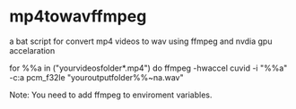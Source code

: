 # mp4towavffmpeg
a bat script for convert mp4 videos to wav using ffmpeg and nvdia gpu accelaration

for %%a in ("yourvideosfolder\*.mp4") do ffmpeg -hwaccel cuvid -i "%%a" -c:a pcm_f32le "youroutputfolder\%%~na.wav"

Note: You need to add ffmpeg to enviroment variables.
